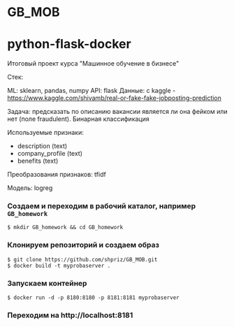 # GB_MOB

# python-flask-docker
Итоговый проект курса "Машинное обучение в бизнесе"

Стек:

ML: sklearn, pandas, numpy
API: flask
Данные: с kaggle - https://www.kaggle.com/shivamb/real-or-fake-fake-jobposting-prediction

Задача: предсказать по описанию вакансии является ли она фейком или нет (поле fraudulent). Бинарная классификация

Используемые признаки:

- description (text)
- company_profile (text)
- benefits (text)

Преобразования признаков: tfidf

Модель: logreg

### Создаем и переходим в рабочий каталог, например `GB_homework`

```
$ mkdir GB_homework && cd GB_homework
```

### Клонируем репозиторий и создаем образ
```
$ git clone https://github.com/shpriz/GB_MOB.git
$ docker build -t myprobaserver .
```

### Запускаем контейнер

```
$ docker run -d -p 8180:8180 -p 8181:8181 myprobaserver
```

### Переходим на http://localhost:8181
